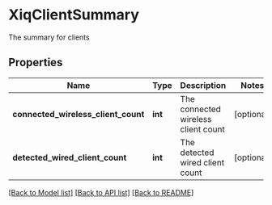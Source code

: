 # XiqClientSummary

The summary for clients
## Properties
Name | Type | Description | Notes
------------ | ------------- | ------------- | -------------
**connected_wireless_client_count** | **int** | The connected wireless client count | [optional] 
**detected_wired_client_count** | **int** | The detected wired client count | [optional] 

[[Back to Model list]](../README.md#documentation-for-models) [[Back to API list]](../README.md#documentation-for-api-endpoints) [[Back to README]](../README.md)


